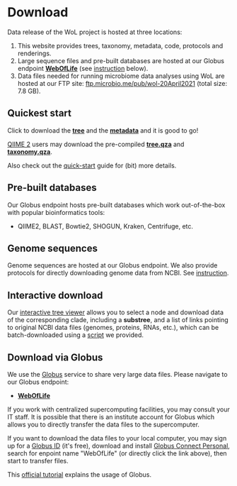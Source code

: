 Download
========

Data release of the WoL project is hosted at three locations:

1. This website provides trees, taxonomy, metadata, code, protocols and renderings.
2. Large sequence files and pre-built databases are hosted at our Globus endpoint [**WebOfLife**](https://app.globus.org/file-manager?origin_id=5055eb43-d82b-43f6-8bcb-6be9dfd32748) (see [instruction](#download-via-globus) below).
3. Data files needed for running microbiome data analyses using WoL are hosted at our FTP site: [ftp.microbio.me/pub/wol-20April2021](http://ftp.microbio.me/pub/wol-20April2021/) (total size: 7.8 GB).


## Quickest start

Click to download the [**tree**](data/trees/tree.nwk) and the [**metadata**](data/genomes/metadata.tsv.xz) and it is good to go!

[QIIME 2](https://qiime2.org/) users may download the pre-compiled [**tree.qza**](data/trees/tree.qza) and [**taxonomy.qza**](data/taxonomy/ncbi/taxonomy.qza).

Also check out the [quick-start](start) guide for (bit) more details.


## Pre-built databases

Our Globus endpoint hosts pre-built databases which work out-of-the-box with popular bioinformatics tools:

- QIIME2, BLAST, Bowtie2, SHOGUN, Kraken, Centrifuge, etc.


## Genome sequences

Genome sequences are hosted at our Globus endpoint. We also provide protocols for directly downloading genome data from NCBI. See [instruction](data/genomes).


## Interactive download

Our [interactive tree viewer](empress) allows you to select a node and download data of the corresponding clade, including a **substree**, and a list of links pointing to original NCBI data files (genomes, proteins, RNAs, etc.), which can be batch-downloaded using a [script](data/genomes/batch_down.sh) we provided.


## Download via Globus

We use the [Globus](https://www.globus.org/) service to share very large data files. Please navigate to our Globus endpoint:

 - [**WebOfLife**](https://app.globus.org/file-manager?origin_id=5055eb43-d82b-43f6-8bcb-6be9dfd32748)

If you work with centralized supercomputing facilities, you may consult your IT staff. It is possible that there is an institute account for Globus which allows you to directly transfer the data files to the supercomputer.

If you want to download the data files to your local computer, you may sign up for a [Globus ID](https://www.globusid.org/create) (it's free), download and install [Globus Connect Personal](https://www.globus.org/globus-connect-personal), search for enpoint name "WebOfLife" (or directly click the link above), then start to transfer files.

This [official tutorial](https://docs.globus.org/how-to/get-started/) explains the usage of Globus.
